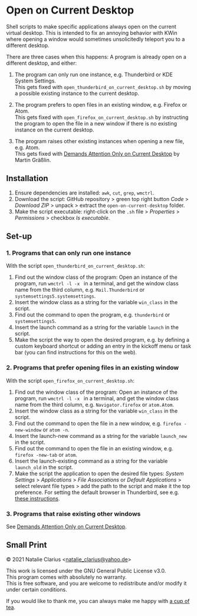 # Open on Current Desktop

Shell scripts to make specific applications always open on the current virtual desktop. This is intended to fix an annoying behavior with KWin where opening a window would sometimes unsolicitedly teleport you to a different desktop.

There are three cases when this happens: A program is already open on a different desktop, and either:

1. The program can only run one instance, e.g. Thunderbird or KDE System Settings.  
   This gets fixed with `open_thunderbird_on_current_desktop.sh` by moving a possible existing instance to the current desktop.

2. The program prefers to open files in an existing window, e.g. Firefox or Atom.  
   This gets fixed with `open_firefox_on_current_desktop.sh` by instructing the program to open the file in a new window if there is no existing instance on the current desktop.

3. The program raises other existing instances when opening a new file, e.g. Atom.  
   This gets fixed with [Demands Attention Only on Current Desktop](https://www.pling.com/p/1112536) by Martin Gräßlin.




## Installation

1. Ensure dependencies are installed: `awk`, `cut`, `grep`, `wmctrl`.
2. Download the script: GitHub repository > green top right button *Code* > *Download ZIP* > unpack > extract the `open-on-current-desktop` folder.
3. Make the script executable: right-click on the `.sh` file > *Properties* > *Permissions* > checkbox *Is executable*.



## Set-up

### 1. Programs that can only run one instance

With the script `open_thunderbird_on_current_desktop.sh`:

1. Find out the window class of the program: Open an instance of the program, run `wmctrl -l -x ` in a terminal, and get the window class name from the third column, e.g. `Mail.Thunderbird` or `systemsettings5.systemsettings`.
3. Insert the window class as a string for the variable `win_class` in the script.
4. Find out the command to open the program, e.g. `thunderbird` or `systemsettings5`.
5. Insert the launch command as a string for the variable `launch` in the script.
6. Make the script the way to open the desired program, e.g. by defining a custom keyboard shortcut or adding an entry in the kickoff menu or task bar (you can find instructions for this on the web).

### 2. Programs that prefer opening files in an existing window

With the script `open_firefox_on_current_desktop.sh`:

1. Find out the window class of the program: Open an instance of the program, run `wmctrl -l -x ` in a terminal, and get the window class name from the third column, e.g. `Navigator.firefox` or `atom.Atom`.
2. Insert the window class as a string for the variable `win_class` in the script.
3. Find out the command to open the file in a new window, e.g. `firefox -new-window` or `atom -n`.
4. Insert the launch-new command as a string for the variable `launch_new` in the script.
5. Find out the command to open the file in an existing window, e.g. `firefox -new-tab` or `atom`.
6. Insert the launch-existing command as a string for the variable `launch_old` in the script.
7. Make the script the application to open the desired file types: *System Settings* > *Applications* > *File Associations* or *Default Applications* > select relevant file types > add the path to the script and make it the top preference. For setting the default browser in Thunderbird, see e.g. [these instructions](http://kb.mozillazine.org/Changing_the_web_browser_invoked_by_Thunderbird).



### 3. Programs that raise existing other windows

See [Demands Attention Only on Current Desktop](https://www.pling.com/p/1112536).



## Small Print

© 2021 Natalie Clarius \<natalie_clarius@yahoo.de\>

This work is licensed under the GNU General Public License v3.0.  
This program comes with absolutely no warranty.  
This is free software, and you are welcome to redistribute and/or modify it under certain conditions.  

If you would like to thank me, you can always make me happy with [a cup of tea](https://www.buymeacoffee.com/nclarius).

